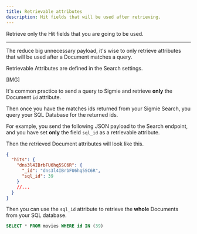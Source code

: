 ```yaml
---
title: Retrievable attributes
description: Hit fields that will be used after retrieving.
---
```


Retrieve only the Hit fields that you are going to be used.

---

The reduce big unnecessary payload, it's wise to only retrieve attributes
that will be used after a Document matches a query.

Retrievable Attributes are defined in the Search settings.

[IMG]

It's common practice to send a query to Sigmie and retrieve **only** the Document `id` attribute.

Then once you have the matches ids returned from your Sigmie Search, you query your SQL Database for the returned ids.

For example, you send the following JSON payload to the Search endpoint, and you have set **only** the field `sql_id` as a retrievable attribute.

Then the retrieved Document attributes will look like this.

```json
{
  "hits": {
    "dns3l4IBrbFU6hq5SC6R": {
      "_id": "dns3l4IBrbFU6hq5SC6R",
      "sql_id": 39
    }
    //...
  }
}
```

Then you can use the `sql_id` attribute to retrieve the **whole** Documents from your SQL database.

```sql
SELECT * FROM movies WHERE id IN (39)
```
